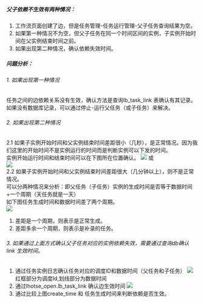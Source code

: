 ##### 父子依赖不生效有两种情况：  
1. 工作流页面创建了边，但是任务管理-任务运行管理-父子任务查询结果为空。
2. 如果第一种情况不为空，但父子任务在同一个时间区间的实例，子实例开始时间在父实例结束时间之前。
3. 如果出现第二种情况，确认依赖失效时间。

##### 问题分析：
###### 1. 如果出现第一种情况  
任务之间的边依赖关系没有生效，确认方法是查询lb_task_link 表确认有其记录。
如果没有数据库记录，可以通过停止-运行父任务（或子任务）来解决。

###### 2. 如果出现第二种情况  
2.1 如果子实例开始时间和父实例结束时间差距很小（几秒），是正常情况。因为我们这里的开始时间不是实例运行的时间而是判断实例可以下发的时间。  
实例开始运行时间和结束时间可以在下图所在位置确认。
![](../images/dependencyFailed1.png)
或  
![](../images/dependencyFailed2.png)  
2.2 如果子实例开始时间和父实例结束时间差距很大（几分钟以上），则不是正常情况。  
可以分两种情况来分析：即父任务（子任务）实例的生成时间是否等于数据时间+一个周期（天任务就是一天）  
如下图任务生成时间和数据时间差了两个周期。  
![](../images/dependencyFailed3.png)  
1. 差距是一个周期，则表示是正常生成。  
2. 差距多余一个周期，则表示是补录的任务。  

###### 3. 如果通过上面方式确认父子任务对应的实例依赖失效，需要通过查询db确认link 生效时间。
1. 通过任务实例日志确认任务对应的调度ID和数据时间（父任务和子任务）
![](../images/dependencyFailed4.png)
红框部分为调度Id,划线部分为数据时间
2. 通过lhotse_open.lb_task_link 确认边生效时间
![](../images/dependencyFailed5.png)
3. 通过比较上图create_time 和 任务生成时间来判断依赖是否生效。 
